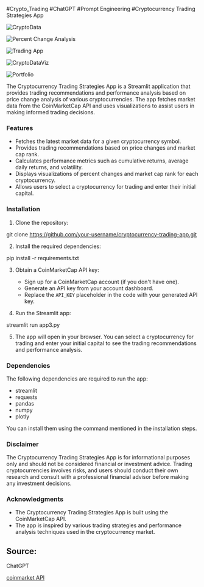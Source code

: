 #Crypto_Trading #ChatGPT #Prompt Engineering
#Cryptocurrency Trading Strategies App

![CryptoData](https://github.com/MTanguin/Crypto_Trading/assets/114210481/c0c52200-417e-4f9f-9e18-63589f680a19)

![Percent Change Analysis](https://github.com/MTanguin/Crypto_Trading/assets/114210481/d03c9396-2742-48f3-9660-609762c24798)

![Trading App](https://github.com/MTanguin/Crypto_Trading/assets/114210481/ac1bcb24-c566-49e5-9162-4c78cc344a50)


![CryptoDataViz](https://github.com/MTanguin/Crypto_Trading/assets/114210481/d7359003-b1df-458b-8a97-6f0b78ae9c39)

![Portfolio](https://github.com/MTanguin/Crypto_Trading/assets/114210481/34cfb91c-5edf-488a-939f-6b619ec01559)


The Cryptocurrency Trading Strategies App is a Streamlit application that provides trading recommendations and performance analysis based on price change analysis of various cryptocurrencies. The app fetches market data from the CoinMarketCap API and uses visualizations to assist users in making informed trading decisions.

### Features

- Fetches the latest market data for a given cryptocurrency symbol.
- Provides trading recommendations based on price changes and market cap rank.
- Calculates performance metrics such as cumulative returns, average daily returns, and volatility.
- Displays visualizations of percent changes and market cap rank for each cryptocurrency.
- Allows users to select a cryptocurrency for trading and enter their initial capital.

### Installation

1. Clone the repository:


git clone https://github.com/your-username/cryptocurrency-trading-app.git


2. Install the required dependencies:


pip install -r requirements.txt


3. Obtain a CoinMarketCap API key:
   - Sign up for a CoinMarketCap account (if you don't have one).
   - Generate an API key from your account dashboard.
   - Replace the `API_KEY` placeholder in the code with your generated API key.

4. Run the Streamlit app:


streamlit run app3.py


5. The app will open in your browser. You can select a cryptocurrency for trading and enter your initial capital to see the trading recommendations and performance analysis.

### Dependencies

The following dependencies are required to run the app:

- streamlit
- requests
- pandas
- numpy
- plotly

You can install them using the command mentioned in the installation steps.


### Disclaimer

The Cryptocurrency Trading Strategies App is for informational purposes only and should not be considered financial or investment advice. Trading cryptocurrencies involves risks, and users should conduct their own research and consult with a professional financial advisor before making any investment decisions.

### Acknowledgments

- The Cryptocurrency Trading Strategies App is built using the CoinMarketCap API.
- The app is inspired by various trading strategies and performance analysis techniques used in the cryptocurrency market.

## Source:

ChatGPT

[coinmarket API](https://pro.coinmarketcap.com/api/v1#)

